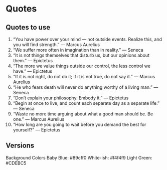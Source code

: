 # Quotes

## Quotes to use

1. “You have power over your mind — not outside events. Realize this, and you will find strength.”
— Marcus Aurelius
2. “We suffer more often in imagination than in reality.”
— Seneca
3. “It is not things themselves that disturb us, but our opinions about them.”
— Epictetus
4. “The more we value things outside our control, the less control we have.”
— Epictetus
5. “If it is not right, do not do it; if it is not true, do not say it.”
— Marcus Aurelius
6. “He who fears death will never do anything worthy of a living man.”
— Seneca
7. “Don’t explain your philosophy. Embody it.”
— Epictetus
8. “Begin at once to live, and count each separate day as a separate life.”
— Seneca
9. “Waste no more time arguing about what a good man should be. Be one.”
— Marcus Aurelius
10. “How long are you going to wait before you demand the best for yourself?”
— Epictetus

## Versions

Background Colors
Baby Blue: #89cff0
White-ish: #f4f4f9
Light Green: #CDEBC5
